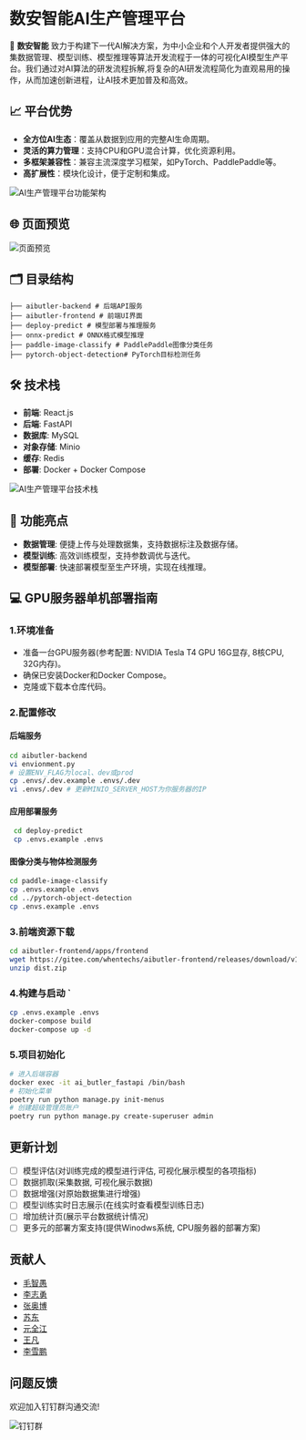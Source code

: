 # 数安智能AI生产管理平台 

🚀 **数安智能** 致力于构建下一代AI解决方案，为中小企业和个人开发者提供强大的集数据管理、模型训练、模型推理等算法开发流程于一体的可视化AI模型生产平台。我们通过对AI算法的研发流程拆解,将复杂的AI研发流程简化为直观易用的操作，从而加速创新进程，让AI技术更加普及和高效。

## 📈 平台优势
- **全方位AI生态**：覆盖从数据到应用的完整AI生命周期。 
- **灵活的算力管理**：支持CPU和GPU混合计算，优化资源利用。
- **多框架兼容性**：兼容主流深度学习框架，如PyTorch、PaddlePaddle等。 
- **高扩展性**：模块化设计，便于定制和集成。 

![AI生产管理平台功能架构](static/AI1.jpg) 

## 🌐 页面预览
![页面预览](static/img.png)

## 🗂 目录结构 
```text 
├── aibutler-backend # 后端API服务 
├── aibutler-frontend # 前端UI界面 
├── deploy-predict # 模型部署与推理服务 
├── onnx-predict # ONNX格式模型推理 
├── paddle-image-classify # PaddlePaddle图像分类任务 
├── pytorch-object-detection# PyTorch目标检测任务 
```

## 🛠️ 技术栈 

- **前端**: React.js
- **后端**: FastAPI
- **数据库**: MySQL 
- **对象存储**: Minio 
- **缓存**: Redis 
- **部署**: Docker + Docker Compose 

![AI生产管理平台技术栈](static/AI2.jpg) 

## 🎯 功能亮点 
- **数据管理**: 便捷上传与处理数据集，支持数据标注及数据存储。 
- **模型训练**: 高效训练模型，支持参数调优与迭代。 
- **模型部署**: 快速部署模型至生产环境，实现在线推理。 

## 💻 GPU服务器单机部署指南 

### 1.环境准备
- 准备一台GPU服务器(参考配置: NVIDIA Tesla T4 GPU 16G显存, 8核CPU, 32G内存)。
- 确保已安装Docker和Docker Compose。 
- 克隆或下载本仓库代码。
### 2.配置修改 

#### 后端服务 
```bash 
cd aibutler-backend 
vi envionment.py 
# 设置ENV_FLAG为local、dev或prod 
cp .envs/.dev.example .envs/.dev 
vi .envs/.dev # 更新MINIO_SERVER_HOST为你服务器的IP 
```
#### 应用部署服务 
```bash
 cd deploy-predict 
 cp .envs.example .envs 
 ```
#### 图像分类与物体检测服务 
```bash
cd paddle-image-classify
cp .envs.example .envs 
cd ../pytorch-object-detection 
cp .envs.example .envs 
```

### 3.前端资源下载 
```bash
cd aibutler-frontend/apps/frontend
wget https://gitee.com/whentechs/aibutler-frontend/releases/download/v1.0.0/dist.zip
unzip dist.zip 
``` 
### 4.构建与启动 `
```bash
cp .envs.example .envs
docker-compose build 
docker-compose up -d 
```

### 5.项目初始化 

```bash
# 进入后端容器
docker exec -it ai_butler_fastapi /bin/bash 
# 初始化菜单 
poetry run python manage.py init-menus
# 创建超级管理员账户 
poetry run python manage.py create-superuser admin 
```


## 更新计划

- [ ] 模型评估(对训练完成的模型进行评估, 可视化展示模型的各项指标)
- [ ] 数据抓取(采集数据, 可视化展示数据)
- [ ] 数据增强(对原始数据集进行增强)
- [ ] 模型训练实时日志展示(在线实时查看模型训练日志)
- [ ] 增加统计页(展示平台数据统计情况)
- [ ] 更多元的部署方案支持(提供Winodws系统, CPU服务器的部署方案)

## 贡献人

- [毛智愚](https://gitee.com/anyu5733) 
- [李志勇](https://gitee.com/choococo)
- [张奥博](https://gitee.com/azusa1)
- [苏东](https://gitee.com/sudonggit)
- [元全江](https://gitee.com/yuanquanjiang)
- [王凡](https://gitee.com/fwwwwwwwf)
- [李雪鹏](https://gitee.com/llxp)


## 问题反馈

欢迎加入钉钉群沟通交流!

![钉钉群](static/dingding.png)